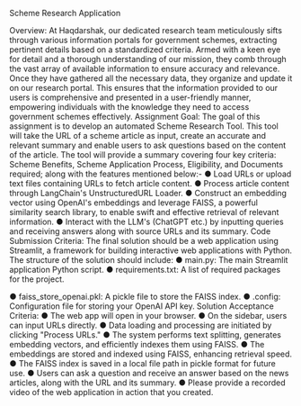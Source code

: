 Scheme Research Application

Overview:
At Haqdarshak, our dedicated research team meticulously sifts through various
information portals for government schemes, extracting pertinent details based on a
standardized criteria. Armed with a keen eye for detail and a thorough understanding of
our mission, they comb through the vast array of available information to ensure
accuracy and relevance. Once they have gathered all the necessary data, they organize
and update it on our research portal. This ensures that the information provided to our
users is comprehensive and presented in a user-friendly manner, empowering
individuals with the knowledge they need to access government schemes effectively.
Assignment Goal:
The goal of this assignment is to develop an automated Scheme Research Tool. This
tool will take the URL of a scheme article as input, create an accurate and relevant
summary and enable users to ask questions based on the content of the article. The
tool will provide a summary covering four key criteria: Scheme Benefits, Scheme
Application Process, Eligibility, and Documents required; along with the features
mentioned below:-
● Load URLs or upload text files containing URLs to fetch article content.
● Process article content through LangChain's UnstructuredURL Loader.
● Construct an embedding vector using OpenAI's embeddings and leverage FAISS,
a powerful similarity search library, to enable swift and effective retrieval of
relevant information.
● Interact with the LLM's (ChatGPT etc.) by inputting queries and receiving answers
along with source URLs and its summary.
Code Submission Criteria:
The final solution should be a web application using Streamlit, a framework for building
interactive web applications with Python. The structure of the solution should include:
● main.py: The main Streamlit application Python script.
● requirements.txt: A list of required packages for the project.

● faiss_store_openai.pkl: A pickle file to store the FAISS index.
● .config: Configuration file for storing your OpenAI API key.
Solution Acceptance Criteria:
● The web app will open in your browser.
● On the sidebar, users can input URLs directly.
● Data loading and processing are initiated by clicking "Process URLs."
● The system performs text splitting, generates embedding vectors, and efficiently
indexes them using FAISS.
● The embeddings are stored and indexed using FAISS, enhancing retrieval speed.
● The FAISS index is saved in a local file path in pickle format for future use.
● Users can ask a question and receive an answer based on the news articles,
along with the URL and its summary.
● Please provide a recorded video of the web application in action that you created.
